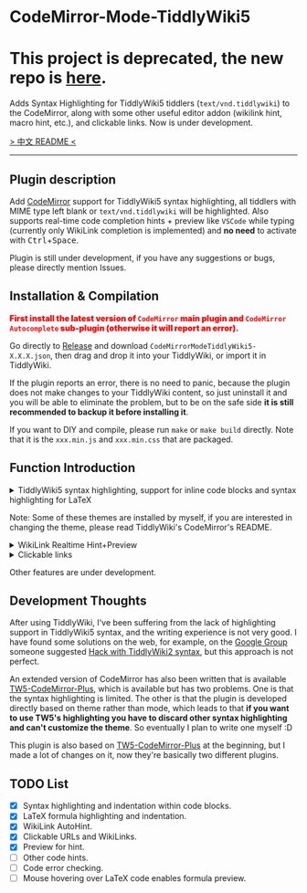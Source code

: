 # CodeMirror-Mode-TiddlyWiki5

# **This project is deprecated**, the new repo is [here](https://github.com/Gk0Wk/TW5-CodeMirror-Enhanced).

Adds Syntax Highlighting for TiddlyWiki5 tiddlers (`text/vnd.tiddlywiki`) to the CodeMirror, along with some other useful editor addon (wikilink hint, macro hint, etc.), and clickable links. Now is under development.

[> 中文 README <](https://github.com/Gk0Wk/CodeMirror-Mode-TiddlyWiki5/blob/main/README.md)

---

## Plugin description

Add [CodeMirror](http://codemirror.net) support for TiddlyWiki5 syntax highlighting, all tiddlers with MIME type left blank or `text/vnd.tiddlywiki` will be highlighted. Also supports real-time code completion hints + preview like `VSCode` while typing (currently only WikiLink completion is implemented) and **no need** to activate with <kbd>Ctrl</kbd>+<kbd>Space</kbd>.

Plugin is still under development, if you have any suggestions or bugs, please directly mention Issues.

## Installation & Compilation

<span style="color: red; font-weight: 900;">First install the latest version of `CodeMirror` main plugin and `CodeMirror Autocomplete` sub-plugin (otherwise it will report an error).</span>

Go directly to [Release](https://github.com/Gk0Wk/CodeMirror-Mode-TiddlyWiki5/releases) and download `CodeMirrorModeTiddlyWiki5-X.X.X.json`, then drag and drop it into your TiddlyWiki, or import it in TiddlyWiki.

If the plugin reports an error, there is no need to panic, because the plugin does not make changes to your TiddlyWiki content, so just uninstall it and you will be able to eliminate the problem, but to be on the safe side **it is still recommended to backup it before installing it**.

If you want to DIY and compile, please run `make` or `make build` directly. Note that it is the `xxx.min.js` and `xxx.min.css` that are packaged.

## Function Introduction

<details>
<summary>TiddlyWiki5 syntax highlighting, support for inline code blocks and syntax highlighting for LaTeX</summary>

Default:
![default](media/mode-default.jpg)

Ayu-Dark:
![ayu-dark](media/mode-ayu-dark.jpg)

TiddlyWiki:
![tiddlywiki](media/mode-tiddlywiki.jpg)

</details>

Note: Some of these themes are installed by myself, if you are interested in changing the theme, please read TiddlyWiki's CodeMirror's README.

<details>
<summary>WikiLink Realtime Hint+Preview</summary>

![wikilink-hint](media/wikilink-hint.gif)

With hint-preview opened：

![hint-preview](media/hint-preview.jpg)

</details>

<details>
<summary>Clickable links</summary>

![wikilink-hint](media/clickable-link.gif)

- For macOS users，<kbd>cmd</kbd> + <kbd>LeftClick</kbd> to open tiddler or external url.
- For other users，<kbd>ctrl</kbd> + <kbd>LeftClick</kbd> to open tiddler or external url.

</details>

Other features are under development.

## Development Thoughts

After using TiddlyWiki, I've been suffering from the lack of highlighting support in TiddlyWiki5 syntax, and the writing experience is not very good. I have found some solutions on the web, for example, on the [Google Group](https://groups.google.com/g/tiddlywiki/c/c3y-PycRP4M) someone suggested [Hack with TiddlyWiki2 syntax](https://www.gitmemory.com/issue/Jermolene/TiddlyWiki5/3685/770313436), but this approach is not perfect.

An extended version of CodeMirror has also been written that is available [TW5-CodeMirror-Plus](https://github.com/adithya-badidey/TW5-codemirror-plus), which is available but has two problems. One is that the syntax highlighting is limited. The other is that the plugin is developed directly based on theme rather than mode, which leads to that **if you want to use TW5's highlighting you have to discard other syntax highlighting and can't customize the theme**. So eventually I plan to write one myself :D

This plugin is also based on [TW5-CodeMirror-Plus](https://github.com/adithya-badidey/TW5-codemirror-plus) at the beginning, but I made a lot of changes on it, now they're basically two different plugins.

## TODO List

- [x] Syntax highlighting and indentation within code blocks.
- [x] LaTeX formula highlighting and indentation.
- [x] WikiLink AutoHint.
- [x] Clickable URLs and WikiLinks.
- [x] Preview for hint.
- [ ] Other code hints.
- [ ] Code error checking.
- [ ] Mouse hovering over LaTeX code enables formula preview.
